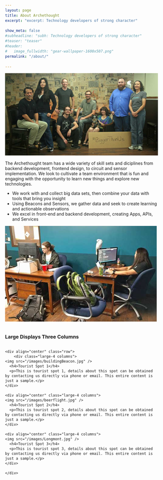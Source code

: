 ```yaml
---
layout: page
title: About Archethought
excerpt: "excerpt: Technology developers of strong character"

show_meta: false
#subheadline: "subh: Technology developers of strong character"
#teaser: "teaser"
#header:
#   image_fullwidth: "gear-wallpaper-1600x507.png"
permalink: "/about/"

---
```


![Archethought Team](/images/IMG_6253-group-w1024h550.jpg "Archethought Team")

The Archethought team has a wide variety of skill sets and diciplines from backend development, frontend design, to circuit and sensor implementation. We look to cultivate a team environment that is fun and engaging with the opportunity to learn new things and explore new technologies.

* We work with and collect big data sets, then combine your data with tools that bring you insight
* Using Beacons and Sensors, we gather data and seek to create learning and actionable observations
* We excel in front-end and backend development, creating Apps, APIs, and Services

![Jordan & Krizia working](/images/JordanKeyshaKrizia-w500.jpg "Jordan, Keysha, Krizia hard at work")

<div class="row">
    <div class="small-12 columns">
        <h3>Large Displays Three Columns</h3>
    </div><!-- /.small-12.columns -->
</div>
<!-- Three-up Content Blocks -->

	<div align="center" class="row">
		<div class="large-4 columns">
    <img src="/images/buildingBeacon.jpg" />
      <h4>Tourist Spot 1</h4>
      <p>This is tourist spot 1, details about this spot can be obtained by contacting us directly via phone or email. This entire content is just a sample.</p>
    </div>
    
    <div align="center" class="large-4 columns">
    <img src="/images/beerflight.jpg" />
      <h4>Tourist Spot 2</h4>
      <p>This is tourist spot 2, details about this spot can be obtained by contacting us directly via phone or email. This entire content is just a sample.</p>
    </div>
    
    <div align="center" class="large-4 columns">
    <img src="/images/Longmont.jpg" />
      <h4>Tourist Spot 3</h4>
      <p>This is tourist spot 3, details about this spot can be obtained by contacting us directly via phone or email. This entire content is just a sample.</p>
    </div>
	
    </div>
